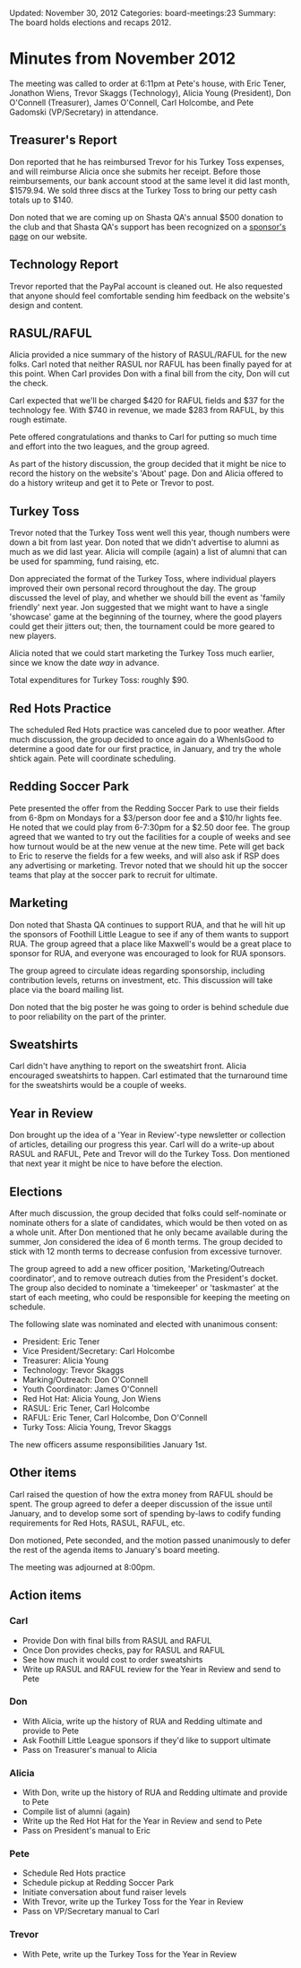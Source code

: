 Updated: November 30, 2012
Categories: board-meetings:23
Summary: The board holds elections and recaps 2012.

# Minutes from November 2012

The meeting was called to order at 6:11pm at Pete's house, with Eric Tener, Jonathon Wiens, Trevor Skaggs (Technology), Alicia Young (President),  Don O'Connell (Treasurer), James O'Connell, Carl Holcombe, and Pete Gadomski (VP/Secretary) in attendance.


## Treasurer's Report

Don reported that he has reimbursed Trevor for his Turkey Toss expenses, and will reimburse Alicia once she submits her receipt.
Before those reimbursements, our bank account stood at the same level it did last month, $1579.94.
We sold three discs at the Turkey Toss to bring our petty cash totals up to $140.

Don noted that we are coming up on Shasta QA's annual $500 donation to the club and that Shasta QA's support has been recognized on a [sponsor's page](reddingultimate.org/sponsors) on our website.


## Technology Report

Trevor reported that the PayPal account is cleaned out.
He also requested that anyone should feel comfortable sending him feedback on the website's design and content.

## RASUL/RAFUL

Alicia provided a nice summary of the history of RASUL/RAFUL for the new folks.
Carl noted that neither RASUL nor RAFUL has been finally payed for at this point.
When Carl provides Don with a final bill from the city, Don will cut the check.

Carl expected that we'll be charged $420 for RAFUL fields and $37 for the technology fee.
With $740 in revenue, we made $283 from RAFUL, by this rough estimate.

Pete offered congratulations and thanks to Carl for putting so much time and effort into the two leagues, and the group agreed.

As part of the history discussion, the group decided that it might be nice to record the history on the website's 'About' page.
Don and Alicia offered to do a history writeup and get it to Pete or Trevor to post.


## Turkey Toss

Trevor noted that the Turkey Toss went well this year, though numbers were down a bit from last year.
Don noted that we didn't advertise to alumni as much as we did last year.
Alicia will compile (again) a list of alumni that can be used for spamming, fund raising, etc.

Don appreciated the format of the Turkey Toss, where individual players improved their own personal record throughout the day.
The group discussed the level of play, and whether we should bill the event as 'family friendly' next year.
Jon suggested that we might want to have a single 'showcase' game at the beginning of the tourney, where the good players could get their jitters out; then, the tournament could be more geared to new players.

Alicia noted that we could start marketing the Turkey Toss much earlier, since we know the date *way* in advance.

Total expenditures for Turkey Toss: roughly $90.


## Red Hots Practice

The scheduled Red Hots practice was canceled due to poor weather.
After much discussion, the group decided to once again do a WhenIsGood to determine a good date for our first practice, in January, and try the whole shtick again.
Pete will coordinate scheduling.


## Redding Soccer Park

Pete presented the offer from the Redding Soccer Park to use their fields from 6-8pm on Mondays for a $3/person door fee and a $10/hr lights fee.
He noted that we could play from 6-7:30pm for a $2.50 door fee.
The group agreed that we wanted to try out the facilities for a couple of weeks and see how turnout would be at the new venue at the new time.
Pete will get back to Eric to reserve the fields for a few weeks, and will also ask if RSP does any advertising or marketing.
Trevor noted that we should hit up the soccer teams that play at the soccer park to recruit for ultimate.


## Marketing

Don noted that Shasta QA continues to support RUA, and that he will hit up the sponsors of Foothill Little League to see if any of them wants to support RUA.
The group agreed that a place like Maxwell's would be a great place to sponsor for RUA, and everyone was encouraged to look for RUA sponsors.

The group agreed to circulate ideas regarding sponsorship, including contribution levels, returns on investment, etc.
This discussion will take place via the board mailing list.

Don noted that the big poster he was going to order is behind schedule due to poor reliability on the part of the printer.


## Sweatshirts

Carl didn't have anything to report on the sweatshirt front.
Alicia encouraged sweatshirts to happen.
Carl estimated that the turnaround time for the sweatshirts would be a couple of weeks.


## Year in Review

Don brought up the idea of a 'Year in Review'-type newsletter or collection of articles, detailing our progress this year.
Carl will do a write-up about RASUL and RAFUL, Pete and Trevor will do the Turkey Toss.
Don mentioned that next year it might be nice to have before the election.


## Elections

After much discussion, the group decided that folks could self-nominate or nominate others for a slate of candidates, which would be then voted on as a whole unit.
After Don mentioned that he only became available during the summer, Jon considered the idea of 6 month terms.
The group decided to stick with 12 month terms to decrease confusion from excessive turnover.

The group agreed to add a new officer position, 'Marketing/Outreach coordinator', and to remove outreach duties from the President's docket.
The group also decided to nominate a 'timekeeper' or 'taskmaster' at the start of each meeting, who could be responsible for keeping the meeting on schedule.

The following slate was nominated and elected with unanimous consent:

* President: Eric Tener
* Vice President/Secretary: Carl Holcombe
* Treasurer: Alicia Young
* Technology: Trevor Skaggs
* Marking/Outreach: Don O'Connell
* Youth Coordinator: James O'Connell
* Red Hot Hat: Alicia Young, Jon Wiens
* RASUL: Eric Tener, Carl Holcombe
* RAFUL: Eric Tener, Carl Holcombe, Don O'Connell
* Turky Toss: Alicia Young, Trevor Skaggs

The new officers assume responsibilities January 1st.


## Other items

Carl raised the question of how the extra money from RAFUL should be spent.
The group agreed to defer a deeper discussion of the issue until January, and to develop some sort of spending by-laws to codify funding requirements for Red Hots, RASUL, RAFUL, etc.

Don motioned, Pete seconded, and the motion passed unanimously to defer the rest of the agenda items to January's board meeting.

The meeting was adjourned at 8:00pm.


## Action items

### Carl
* Provide Don with final bills from RASUL and RAFUL
* Once Don provides checks, pay for RASUL and RAFUL
* See how much it would cost to order sweatshirts
* Write up RASUL and RAFUL review for the Year in Review and send to Pete

### Don
* With Alicia, write up the history of RUA and Redding ultimate and provide to Pete
* Ask Foothill Little League sponsors if they'd like to support ultimate
* Pass on Treasurer's manual to Alicia

### Alicia
* With Don, write up the history of RUA and Redding ultimate and provide to Pete
* Compile list of alumni (again)
* Write up the Red Hot Hat for the Year in Review and send to Pete
* Pass on President's manual to Eric

### Pete
* Schedule Red Hots practice
* Schedule pickup at Redding Soccer Park
* Initiate conversation about fund raiser levels
* With Trevor, write up the Turkey Toss for the Year in Review
* Pass on VP/Secretary manual to Carl


### Trevor
* With Pete, write up the Turkey Toss for the Year in Review
